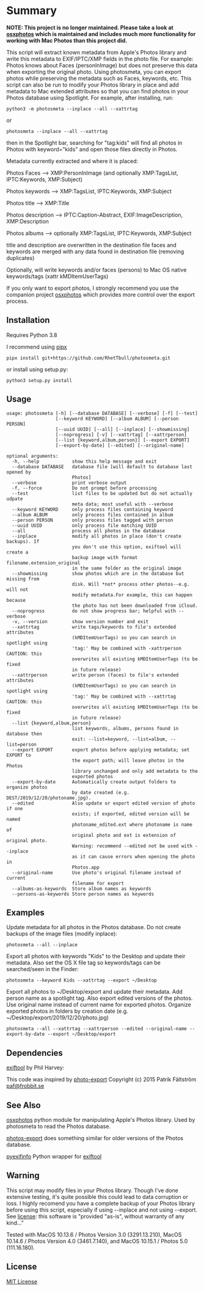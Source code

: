 # Summary

**NOTE: This project is no longer maintained.  Please take a look at [osxphotos](https://github.com/RhetTbull/osxphotos) which is maintained and includes much more functionality for working with Mac Photos than this project did.**

This script will extract known metadata from Apple's Photos library and write this metadata to EXIF/IPTC/XMP fields in the photo file. For example: Photos knows about Faces (personInImage) but does not preserve this data when exporting the original photo. Using photosmeta, you can export photos while preserving the metadata such as Faces, keywords, etc.  This script can also be run to modify your Photos library in place and add metadata to Mac extended attributes so that you can find photos in your Photos database using Spotlight.  For example, after installing, run:

`python3 -m photosmeta --inplace --all --xattrtag` 

or 

`photosmeta --inplace --all --xattrtag`

then in the Spotlight bar, searching for "tag:kids" will find all photos in Photos with keyword="kids" and open those files directly in Photos. 

Metadata currently extracted and where it is placed:

Photos Faces --> XMP:PersonInImage (and optionally XMP:TagsList, IPTC:Keywords, XMP:Subject)

Photos keywords --> XMP:TagsList, IPTC:Keywords, XMP:Subject

Photos title --> XMP:Title

Photos description --> IPTC:Caption-Abstract, EXIF:ImageDescription, XMP:Description

Photos albums --> optionally XMP:TagsList, IPTC:Keywords, XMP:Subject 

title and description are overwritten in the destination file
faces and keywords are merged with any data found in destination file (removing duplicates)

Optionally, will write keywords and/or faces (persons) to
  Mac OS native keywords/tags (xattr kMDItemUserTags)
  
If you only want to export photos, I strongly recommend you use the companion project [osxphotos](https://github.com/RhetTbull/osxphotos) which provides more control over the export process.  

## Installation

Requires Python 3.8

I recommend using [pipx](https://github.com/pipxproject/pipx)

`pipx install git+https://github.com/RhetTbull/photosmeta.git`

or install using setup.py:

`python3 setup.py install`

## Usage

```
usage: photosmeta [-h] [--database DATABASE] [--verbose] [-f] [--test]
                  [--keyword KEYWORD] [--album ALBUM] [--person PERSON]
                  [--uuid UUID] [--all] [--inplace] [--showmissing]
                  [--noprogress] [-v] [--xattrtag] [--xattrperson]
                  [--list {keyword,album,person}] [--export EXPORT]
                  [--export-by-date] [--edited] [--original-name]

optional arguments:
  -h, --help            show this help message and exit
  --database DATABASE   database file [will default to database last opened by
                        Photos]
  --verbose             print verbose output
  -f, --force           Do not prompt before processing
  --test                list files to be updated but do not actually udpate
                        meta data; most useful with --verbose
  --keyword KEYWORD     only process files containing keyword
  --album ALBUM         only process files contained in album
  --person PERSON       only process files tagged with person
  --uuid UUID           only process file matching UUID
  --all                 process all photos in the database
  --inplace             modify all photos in place (don't create backups). If
                        you don't use this option, exiftool will create a
                        backup image with format filename.extension_original
                        in the same folder as the original image
  --showmissing         show photos which are in the database but missing from
                        disk. Will *not* process other photos--e.g. will not
                        modify metadata.For example, this can happen because
                        the photo has not been downloaded from iCloud.
  --noprogress          do not show progress bar; helpful with --verbose
  -v, --version         show version number and exit
  --xattrtag            write tags/keywords to file's extended attributes
                        (kMDItemUserTags) so you can search in spotlight using
                        'tag:' May be combined with -xattrperson CAUTION: this
                        overwrites all existing kMDItemUserTags (to be fixed
                        in future release)
  --xattrperson         write person (faces) to file's extended attributes
                        (kMDItemUserTags) so you can search in spotlight using
                        'tag:' May be combined with --xattrtag CAUTION: this
                        overwrites all existing kMDItemUserTags (to be fixed
                        in future release)
  --list {keyword,album,person}
                        list keywords, albums, persons found in database then
                        exit: --list=keyword, --list=album, --list=person
  --export EXPORT       export photos before applying metadata; set EXPORT to
                        the export path; will leave photos in the Photos
                        library unchanged and only add metadata to the
                        exported photos
  --export-by-date      Automatically create output folders to organize photos
                        by date created (e.g. DEST/2019/12/20/photoname.jpg).
  --edited              Also update or export edited version of photo if one
                        exists; if exported, edited version will be named
                        photoname_edited.ext where photoname is name of
                        original photo and ext is extension of original photo.
                        Warning: recommend --edited not be used with --inplace
                        as it can cause errors when opening the photo in
                        Photos.app
  --original-name       Use photo's original filename instead of current
                        filename for export
  --albums-as-keywords  Store album names as keywords
  --persons-as-keywords Store person names as keywords
```

## Examples

Update metadata for all photos in the Photos database.  Do not create backups of the image files (modify inplace):

```
photosmeta --all --inplace
```

Export all photos with keywords "Kids" to the Desktop and update their metadata.  Also set the OS X file tag so keywords/tags can be searched/seen in the Finder:

```
photosmeta --keyword Kids --xattrtag --export ~/Desktop
```

Export all photos to ~/Desktop/export and update their metadata.  Add person name as a spotlight tag.  Also export edited versions of the photos. Use original name instead of current name for exported photos. Organize exported photos in folders by creation date (e.g. ~/Desktop/export/2019/12/20/photo.jpg)

```
photosmeta --all --xattrtag --xattrperson --edited --original-name --export-by-date --export ~/Desktop/export
```

## Dependencies

  [exiftool](https://exiftool.org/) by Phil Harvey:

This code was inspired by [photo-export](https://github.com/patrikhson/photo-export) Copyright (c) 2015 Patrik Fältström <paf@frobbit.se>

## See Also

   [osxphotos](https://github.com/RhetTbull/osxphotos) python module for manipulating Apple's Photos library.  Used by photosmeta to read the Photos database.

   [photos-export](https://github.com/orangeturtle739/photos-export) does something similar for older versions of the Photos database.

   [pyexifinfo](https://github.com/guinslym/pyexifinfo) Python wrapper for [exiftool](https://exiftool.org/)

## Warning

This script may modify files in your Photos library.  Though I've done extensive testing, it's quite possible this could lead to data corruption or loss.  I highly recomend you have a complete backup of your Photos library before using this script, especially if using --inplace and not using --export.  See [license](LICENSE.md): this software is "provided \"as-is\", without warranty of any kind..."

Tested with MacOS 10.13.6 / Photos Version 3.0 (3291.13.210), MacOS 10.14.6 / Photos Version 4.0 (3461.7.140), and MacOS 10.15.1 / Photos 5.0 (111.16.180). 

## License

[MIT License](LICENSE.md)
